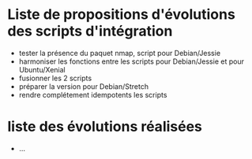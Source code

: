 # Liste de propositions d'évolutions des scripts d'intégration

* tester la présence du paquet nmap, script pour Debian/Jessie
* harmoniser les fonctions entre les scripts pour Debian/Jessie et pour Ubuntu/Xenial
* fusionner les 2 scripts
* préparer la version pour Debian/Stretch
* rendre complétement idempotents les scripts



# liste des évolutions réalisées

* …



